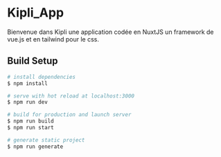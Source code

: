 # Kipli_App
Bienvenue dans Kipli une application codée en NuxtJS un framework de vue.js et en tailwind pour le css.

## Build Setup

```bash
# install dependencies
$ npm install

# serve with hot reload at localhost:3000
$ npm run dev

# build for production and launch server
$ npm run build
$ npm run start

# generate static project
$ npm run generate
```


